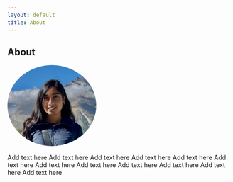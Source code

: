 ```yaml
---
layout: default
title: About
---
```

## About
<img src="/media/me.png" height="auto" width="200" float="right" style="border-radius:50%">


Add text here
Add text here
Add text here
Add text here
Add text here
Add text here
Add text here
Add text here
Add text here
Add text here
Add text here
Add text here

